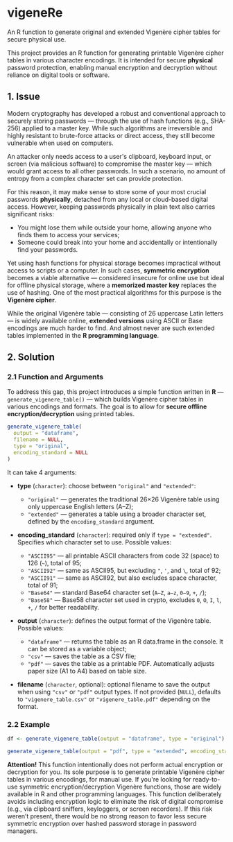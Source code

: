 # vigeneRe
An R function to generate original and extended Vigenère cipher tables for secure physical use.

This project provides an R function for generating printable Vigenère cipher tables in various character encodings. It is intended for secure **physical** password protection, enabling manual encryption and decryption without reliance on digital tools or software.

## 1. Issue

Modern cryptography has developed a robust and conventional approach to securely storing passwords — through the use of hash functions (e.g., SHA-256) applied to a master key. While such algorithms are irreversible and highly resistant to brute-force attacks or direct access, they still become vulnerable when used on computers. 

An attacker only needs access to a user's clipboard, keyboard input, or screen (via malicious software) to compromise the master key — which would grant access to all other passwords. In such a scenario, no amount of entropy from a complex character set can provide protection.

For this reason, it may make sense to store some of your most crucial passwords **physically**, detached from any local or cloud-based digital access. However, keeping passwords physically in plain text also carries significant risks:

- You might lose them while outside your home, allowing anyone who finds them to access your services;
- Someone could break into your home and accidentally or intentionally find your passwords.

Yet using hash functions for physical storage becomes impractical without access to scripts or a computer. In such cases, **symmetric encryption** becomes a viable alternative — considered insecure for online use but ideal for offline physical storage, where a **memorized master key** replaces the use of hashing. One of the most practical algorithms for this purpose is the **Vigenère cipher**.

While the original Vigenère table — consisting of 26 uppercase Latin letters — is widely available online, **extended versions** using ASCII or Base encodings are much harder to find. And almost never are such extended tables implemented in the **R programming language**.

## 2. Solution

### 2.1 Function and Arguments

To address this gap, this project introduces a simple function written in **R** — `generate_vigenere_table()` — which builds Vigenère cipher tables in various encodings and formats. The goal is to allow for **secure offline encryption/decryption** using printed tables.

```r
generate_vigenere_table(
  output = "dataframe",
  filename = NULL,
  type = "original",
  encoding_standard = NULL
)
```

It can take 4 arguments:

- **type** (`character`): choose between `"original"` and `"extended"`:
  - `"original"` — generates the traditional 26×26 Vigenère table using only uppercase English letters (A–Z);
  - `"extended"` — generates a table using a broader character set, defined by the `encoding_standard` argument.

- **encoding_standard** (`character`): required only if `type = "extended"`. Specifies which character set to use. Possible values:  
  - `"ASCII95"` — all printable ASCII characters from code 32 (space) to 126 (`~`), total of 95;
  - `"ASCII92"` — same as ASCII95, but excluding `"`, `'`, and `\`, total of 92;
  - `"ASCII91"` — same as ASCII92, but also excludes space character, total of 91;  
  - `"Base64"` — standard Base64 character set (`A–Z`, `a–z`, `0–9`, `+`, `/`);
  - `"Base58"` — Base58 character set used in crypto, excludes `0`, `O`, `I`, `l`, `+`, `/` for better readability.

- **output** (`character`): defines the output format of the Vigenère table. Possible values:  
  - `"dataframe"` — returns the table as an R data.frame in the console. It can be stored as a variable object;
  - `"csv"` — saves the table as a CSV file;
  - `"pdf"` — saves the table as a printable PDF. Automatically adjusts paper size (A1 to A4) based on table size.

- **filename** (`character`, optional): optional filename to save the output when using `"csv"` or `"pdf"` output types. If not provided (`NULL`), defaults to `"vigenere_table.csv"` or `"vigenere_table.pdf"` depending on the format.

### 2.2 Example

```r
df <- generate_vigenere_table(output = "dataframe", type = "original") # stores original Vigenère table as an R dataframe

generate_vigenere_table(output = "pdf", type = "extended", encoding_standard = "Base58") # saves Base58 version of table into .pdf
```

**Attention!** This function intentionally does not perform actual encryption or decryption for you. Its sole purpose is to generate printable Vigenère cipher tables in various encodings, for manual use. If you're looking for ready-to-use symmetric encryption/decryption Vigenère functions, those are widely available in R and other programming languages. This function deliberately avoids including encryption logic to eliminate the risk of digital compromise (e.g., via clipboard sniffers, keyloggers, or screen recorders). If this risk weren’t present, there would be no strong reason to favor less secure symmetric encryption over hashed password storage in password managers.


